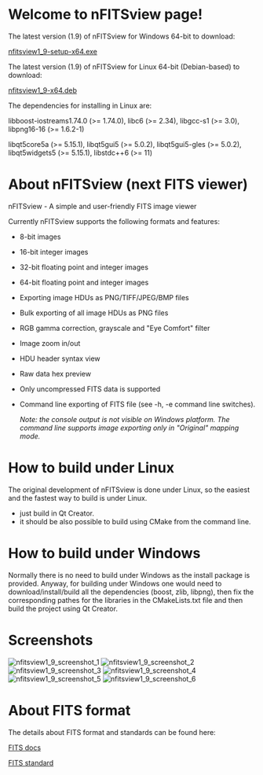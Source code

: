 # Welcome to nFITSview page!

The latest version (1.9) of nFITSview for Windows 64-bit to download:

[nfitsview1_9-setup-x64.exe](https://github.com/surhh/nfitsview/releases/download/v1.9/nfitsview1_9-setup-x64.exe)

The latest version (1.9) of nFITSview for Linux 64-bit (Debian-based) to download: 

[nfitsview1_9-x64.deb](https://github.com/surhh/nfitsview/releases/download/v1.9/nfitsview1_9-x64.deb)

The dependencies for installing in Linux are:

libboost-iostreams1.74.0 (>= 1.74.0), libc6 (>= 2.34), libgcc-s1 (>= 3.0), libpng16-16 (>= 1.6.2-1)

libqt5core5a (>= 5.15.1), libqt5gui5 (>= 5.0.2), libqt5gui5-gles (>= 5.0.2), libqt5widgets5 (>= 5.15.1), libstdc++6 (>= 11)

# About nFITSview  (next FITS viewer)
nFITSview - A simple and user-friendly FITS image viewer

Currently nFITSview supports the following formats and features:

-    8-bit images
-    16-bit integer images
-    32-bit floating point and integer images
-    64-bit floating point and integer images
-    Exporting image HDUs as PNG/TIFF/JPEG/BMP files
-    Bulk exporting of all image HDUs as PNG files
-    RGB gamma correction, grayscale and "Eye Comfort" filter
-    Image zoom in/out
-    HDU header syntax view
-    Raw data hex preview
-    Only uncompressed FITS data is supported 
-    Command line exporting of FITS file  (see -h, -e command line switches).
     
     *Note: the console output is not visible on Windows platform. The command line 
     supports image exporting only in "Original" mapping mode.*

    
# How to build under Linux

The original development of nFITSview is done under Linux, so the easiest and the fastest way to build is under Linux.

- just build in Qt Creator. 
- it should be also possible to build using CMake from the command line.

# How to build under Windows

Normally there is no need to build under Windows as the install package is provided. 
Anyway, for building under Windows one would need to download/install/build all the dependencies (boost, zlib, libpng), then fix the
corresponding pathes for the libraries in the CMakeLists.txt file and then build the project using Qt Creator.


# Screenshots

![nfitsview1_9_screenshot_1](https://user-images.githubusercontent.com/109148999/216837974-c10fdd42-956c-497b-8bf0-64ada017d75e.png)
![nfitsview1_9_screenshot_2](https://user-images.githubusercontent.com/109148999/216837976-2f2ffea9-5ddf-4f29-a46e-6f79ab638e7f.png)
![nfitsview1_9_screenshot_3](https://user-images.githubusercontent.com/109148999/216837979-b246c657-a14c-4e1a-aa69-9a10ddbcfa75.png)
![nfitsview1_9_screenshot_4](https://user-images.githubusercontent.com/109148999/216837981-a13858b5-1179-45aa-9848-b39a40811b9e.png)
![nfitsview1_9_screenshot_5](https://user-images.githubusercontent.com/109148999/216837984-2e3cc287-75c8-4e94-8b84-b31b540d95c6.png)
![nfitsview1_9_screenshot_6](https://user-images.githubusercontent.com/109148999/216837987-750b8ec7-97e7-47a9-ba63-cd8164cc115e.png)

# About FITS format

The details about FITS format and standards can be found here:

[FITS docs](https://fits.gsfc.nasa.gov/fits_documentation.html)

[FITS standard](https://fits.gsfc.nasa.gov/fits_standard.html)

